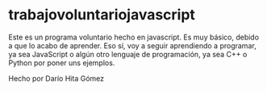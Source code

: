 # trabajovoluntariojavascript
Este es un programa voluntario hecho en javascript. Es muy básico, debido a que lo acabo de aprender. Eso sí, voy a seguir aprendiendo a programar, ya sea JavaScript o algún otro lenguaje de programación, ya sea C++ o Python por poner uns ejemplos.

Hecho por Darío Hita Gómez
